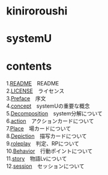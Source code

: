 kiniroroushi
====
# systemU

# contents
1.[README](/README.md)　README  
2.[LICENSE](/LICENSE)　ライセンス   
3.[Preface](/Preface)　序文  
4.[concept](/concept)　systemUの重要な概念  
5.[Decomposition](/Decomposition)　system分解について  
6.[action](/action)　アクションカードについて   
7.[Place](/Place)　場カードについて  
8.[Depiction](/Depiction)　描写カードについて   
9.[roleplay](/roleplay)　判定、RPについて  
10.[Behavior](/Behavior.md)　行動ポイントについて  
11.[story](/story)　物語Lvについて   
12.[session](/session)　セッションについて  
